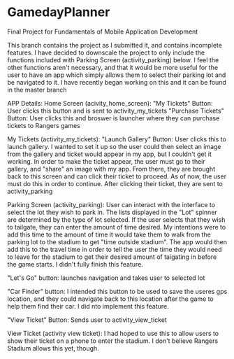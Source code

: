 GamedayPlanner
==============

Final Project for Fundamentals of Mobile Application Development 

This branch contains the project as I submitted it, and contains incomplete features. I have decided to downscale the project to only include the functions included with Parking Screen (activity_parking) below. I feel the other functions aren't necessary, and that it would be more useful for the user to have an app which simply allows them to select their parking lot and be navigated to it. I have recently began working on this and it can be found in the master branch

APP Details:
Home Screen (acivity_home_screen):
  "My Tickets" Button: User clicks this button and is sent to activity_my_tickets
  "Purchase Tickets" Button: User clicks this and broswer is launcher where they can purchase tickets to Rangers games
  
My Tickets (activity_my_tickets):
  "Launch Gallery" Button: User clicks this to launch gallery. I wanted to set it up so the user could then select an image from the gallery and ticket would appear in my app, but I couldn't get it working. In order to make the ticket appear, the user must go to their gallery, and "share" an image with my app. From there, they are brought back to this screen and can click their ticket to proceed. As of now, the user must do this in order to continue. After clicking their ticket, they are sent to activity_parking
  
Parking Screen (activity_parking):
  User can interact with the interface to select the lot they wish to park in. The lists displayed in the "Lot" spinner are determined by the type of lot selected. If the user selects that they wish to tailgate, they can enter the amount of time desired. My intentions were to add this time to the amount of time it would take them to walk from the parking lot to the stadium to get "time outside stadium". The app would then add this to the travel time in order to tell the user the time they would need to leave for the stadium to get their desired amount of taigating in before the game starts. I didn't fully finish this feature.
  
  "Let's Go" button: launches navigation and takes user to selected lot
  
  "Car Finder" button: I intended this button to be used to save the useres gps location, and they could navigate back to this location after the game to help them find their car. I did nto implement this feature. 
  
  "View Ticket" Button: Sends user to activity_view_ticket 
  
View Ticket (activity view ticket): I had hoped to use this to allow users to show their ticket on a phone to enter the stadium. I don't believe Rangers Stadium allows this yet, though. 
  
